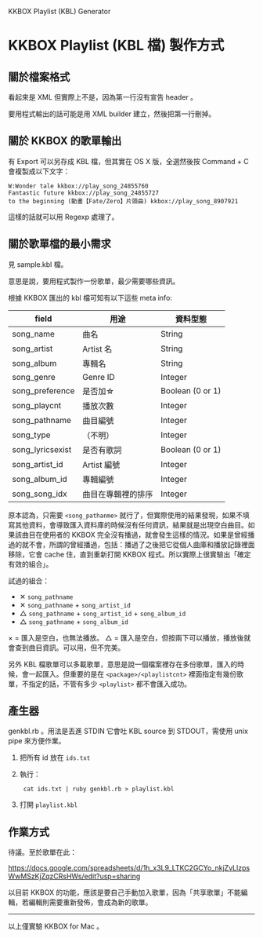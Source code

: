 KKBOX Playlist (KBL) Generator

# KKBOX Playlist (KBL 檔) 製作方式

## 關於檔案格式

看起來是 XML 但實際上不是，因為第一行沒有宣告 header 。

要用程式輸出的話可能是用 XML builder 建立，然後把第一行刪掉。

## 關於 KKBOX 的歌單輸出

有 Export 可以另存成 KBL 檔，但其實在 OS X 版，全選然後按 Command + C 會複製成以下文字：

    W:Wonder tale kkbox://play_song_24855760
    Fantastic future kkbox://play_song_24855727
    to the beginning (動畫【Fate/Zero】片頭曲) kkbox://play_song_8907921

這樣的話就可以用 Regexp 處理了。

## 關於歌單檔的最小需求

見 sample.kbl 檔。

意思是說，要用程式製作一份歌單，最少需要哪些資訊。

根據 KKBOX 匯出的 kbl 檔可知有以下這些 meta info:

| field | 用途 | 資料型態 |
|-------|-----|---------|
| song_name | 曲名 | String |
| song_artist | Artist 名 | String |
| song_album | 專輯名 | String |
| song_genre | Genre ID | Integer |
| song_preference | 是否加☆ | Boolean (0 or 1) |
| song_playcnt | 播放次數 | Integer |
| song_pathname | 曲目編號 | Integer |
| song_type | （不明） | Integer |
| song_lyricsexist | 是否有歌詞 | Boolean (0 or 1) |
| song_artist_id | Artist 編號 | Integer |
| song_album_id | 專輯編號 | Integer |
| song_song_idx | 曲目在專輯裡的排序 | Integer |

原本認為，只需要 `<song_pathanme>` 就行了，但實際使用的結果發現，如果不填寫其他資料，會導致匯入資料庫的時候沒有任何資訊，結果就是出現空白曲目。如果該曲目在使用者的 KKBOX 完全沒有播過，就會發生這樣的情況。如果是曾經播過的就不會，所謂的曾經播過，包括：播過了之後把它從個人曲庫和播放記錄裡面移除，它會 cache 住，直到重新打開 KKBOX 程式。所以實際上很實驗出「確定有效的組合」。

試過的組合：

* ✕ `song_pathname`
* ✕ `song_pathname` + `song_artist_id`
* △ `song_pathname` + `song_artist_id` + `song_album_id`
* △ `song_pathname` + `song_album_id`

× = 匯入是空白，也無法播放。
△ = 匯入是空白，但按兩下可以播放，播放後就會查到曲目資訊。可以用，但不完美。

另外 KBL 檔歌單可以多載歌單，意思是說一個檔案裡存在多份歌單，匯入的時候，會一起匯入。但重要的是在 `<package>/<playlistcnt>` 裡面指定有幾份歌單，不指定的話，不管有多少 `<playlist>` 都不會匯入成功。

## 產生器

genkbl.rb 。用法是丟進 STDIN 它會吐 KBL source 到 STDOUT，需使用 unix pipe 來方便作業。

1. 把所有 id 放在 `ids.txt`
2. 執行：

        cat ids.txt | ruby genkbl.rb > playlist.kbl

3. 打開 `playlist.kbl`


## 作業方式

待議。至於歌單在此：

https://docs.google.com/spreadsheets/d/1h_x3L9_LTKC2GCYo_nkjZvLlzpsWwMSzKjZqzCRsHWs/edit?usp=sharing

以目前 KKBOX 的功能，應該是要自己手動加入歌單，因為「共享歌單」不能編輯，若編輯則需要重新發佈，會成為新的歌單。

---

以上僅實驗 KKBOX for Mac 。
